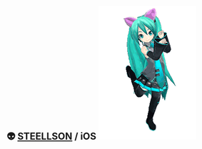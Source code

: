 ## 👽 [STEELLSON](https://t.me/empty4you) / iOS ![](https://github.com/steellson/steellson/blob/main/2zGr.gif)

<!---
steellson/steellson is a ✨ special ✨ repository because its `README.md` (this file) appears on your GitHub profile.
You can click the Preview link to take a look at your changes.
--->
